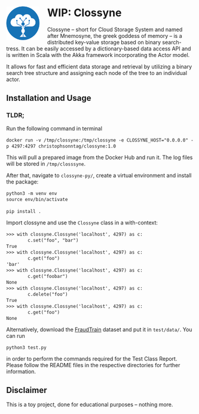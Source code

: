 <h1>
<img align="left" height="90" style="margin: 0 21px 12px 0;" src="https://github.com/chrisonntag/clossyne/raw/main/clossyne/docs/clossyne_small.png"> WIP: Clossyne
</h1>

Clossyne – short for Cloud Storage System and named after Mnemosyne, the greek goddess 
of memory – is a distributed key-value storage based on binary search-tress. 
It can be easily accessed by a dictionary-based data access API and is written in Scala with the Akka framework 
incorporating the Actor model.

It allows for fast and efficient data storage and retrieval by utilizing a binary search tree structure and 
assigning each node of the tree to an individual actor.

## Installation and Usage
### TLDR;
Run the following command in terminal

```
docker run -v /tmp/clossyne:/tmp/clossyne -e CLOSSYNE_HOST="0.0.0.0" -p 4297:4297 christophsonntag/clossyne:1.0
```

This will pull a prepared image from the Docker Hub and run it. The log files will be stored in ```/tmp/closssyne```.

After that, navigate to ```clossyne-py/```, create a virtual environment and install the package: 

```
python3 -m venv env
source env/bin/activate

pip install .
```

Import clossyne and use the ```Clossyne``` class in a with-context:

```
>>> with clossyne.Clossyne('localhost', 4297) as c:
        c.set("foo", "bar")
True
>>> with clossyne.Clossyne('localhost', 4297) as c:
        c.get("foo")
'bar'
>>> with clossyne.Clossyne('localhost', 4297) as c:
        c.get("foobar")
None
>>> with clossyne.Clossyne('localhost', 4297) as c:
        c.delete("foo")
True
>>> with clossyne.Clossyne('localhost', 4297) as c:
        c.get("foo")
None
```

Alternatively, download the [FraudTrain](https://www.kaggle.com/datasets/kartik2112/fraud-detection?resource=download&select=fraudTrain.csv) dataset and 
put it in ```test/data/```. You can run

```
python3 test.py
```

in order to perform the commands required for the Test Class Report. 
Please follow the README files in the respective directories for further information. 

## Disclaimer
This is a toy project, done for educational purposes – nothing more.





